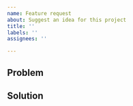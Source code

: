 ```yaml
---
name: Feature request
about: Suggest an idea for this project
title: ''
labels: ''
assignees: ''

---
```


Problem
-------

Solution
--------
